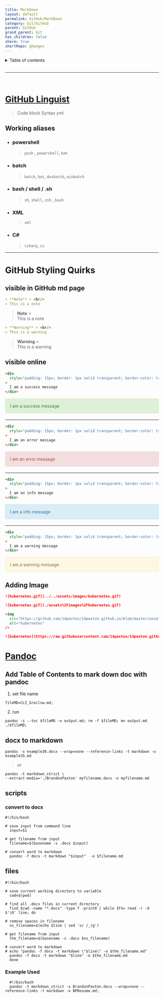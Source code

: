 ```yaml
---
title: MarkDown
layout: default
permalink: GitHub/MarkDown
category: Git/GitHub
parent: GitHub
grand_parent: Git
has_children: false
share: true
shortRepo: ghpages
---
```


<details markdown="block">                  
<summary>                  
Table of contents                  
</summary>                  
{: .text-delta }                  
1. TOC                  
{:toc}                  
</details>

<br/>

---

<br/>

# [GitHub Linguist](https://github.com/github-linguist/linguist/blob/master/lib/linguist/languages.yml)

> Code block Syntax yml

## Working aliases

- ### powershell
  > `posh` , `powershell`, `bat`
- ### batch
  > `batch`, `bat`, `dosbatch`, `winbatch`
- ### bash / shell / .sh
  > `sh`, `shell`, `zsh` , `bash`
- ### XML
  > `xml`
- ### C#
  > `csharp`, `cs`

---

# GitHub Styling Quirks

## visible in GitHub md page

```markdown
> **Note** > <br/>
> This is a note
```

> **Note** > <br/>
> This is a note

```markdown
> **Warning** > <br/>
> This is a warning
```

> **Warning** > <br/>
> This is a warning

## visible online

```html
<div
  style="padding: 15px; border: 1px solid transparent; border-color: transparent; margin-bottom: 20px; border-radius: 4px; color: #3c763d; background-color: #dff0d8; border-color: #d6e9c6;"
>
  I am a success message
</div>
```

<div style="padding: 15px; border: 1px solid transparent; border-color: transparent; margin-bottom: 20px; border-radius: 4px; color: #3c763d; background-color: #dff0d8; border-color: #d6e9c6;">            
I am a success message                
</div>

---

```html
<div
  style="padding: 15px; border: 1px solid transparent; border-color: transparent; margin-bottom: 20px; border-radius: 4px; color: #a94442; background-color: #f2dede; border-color: #ebccd1;"
>
  I am an error message
</div>
```

<div style="padding: 15px; border: 1px solid transparent; border-color: transparent; margin-bottom: 20px; border-radius: 4px; color: #a94442; background-color: #f2dede; border-color: #ebccd1;">            
I am an error message                
</div>

---

```html
<div
  style="padding: 15px; border: 1px solid transparent; border-color: transparent; margin-bottom: 20px; border-radius: 4px; color: #31708f; background-color: #d9edf7; border-color: #bce8f1;"
>
  I am an info message
</div>
```

<div style="padding: 15px; border: 1px solid transparent; border-color: transparent; margin-bottom: 20px; border-radius: 4px; color: #31708f; background-color: #d9edf7; border-color: #bce8f1;">            
I am a info message                
</div>

---

```html
<div
  style="padding: 15px; border: 1px solid transparent; border-color: transparent; margin-bottom: 20px; border-radius: 4px; color: #8a6d3b;; background-color: #fcf8e3; border-color: #faebcc;"
>
  I am a warning message
</div>
```

<div style="padding: 15px; border: 1px solid transparent; border-color: transparent; margin-bottom: 20px; border-radius: 4px; color: #8a6d3b;; background-color: #fcf8e3; border-color: #faebcc;">            
I am a warning message                
</div>

## Adding Image

```markdown
![kubernetes.gif](../../assets/images/kubernetes.gif)
```

```markdown
![kubernetes.gif](./assets%2Fimages%2Fkubernetes.gif)
```

```html
<img
  src="https://github.com/14paxton/14paxton.github.io/blob/master/assets/images/kubernetes.gif?raw=true"
  alt="kubernetes"
/>
```

```markdown
![kubernetes](https://raw.githubusercontent.com/14paxton/14paxton.github.io/master/assets/images/kubernetes.gif)
```

# [Pandoc](https://pandoc.org/demos.html)

## Add Table of Contents to mark down doc with pandoc

1. set file name

```shell
fileMD=CLI_Grailsw.md;
```

2. run

```shell
pandoc -s --toc $fileMD -o output.md; rm -f $fileMD; mv output.md ./$fileMD;
```

## docx to markdown

```shell
pandoc -s example30.docx --wrap=none --reference-links -t markdown -o example35.md
```

> or

```shell
pandoc -t markdown_strict \
--extract-media='./BrandonPaxton' myfilename.docx -o myfilename.md
```

## scripts

### convert to docx

```shell
#!/bin/bash

# save input from command line
  input=$1

# get filename from input
  filename=$(basename -s .docx $input)

# convert word to markdown
  pandoc -f docx -t markdown "$input"  -o $filename.md
```

## files

```shell
#!/bin/bash

# save current working directory to variable
  cwd=$(pwd)

# find all .docx files in current directory
  find $cwd -name "*.docx" -type f -print0 | while IFS= read -r -d $'\0' line; do

# remove spaces in filename
  ns_filename=$(echo $line | sed 's/ /_/g')

# get filename from input
  the_filename=$(basename -s .docx $ns_filename)

# convert word to markdown
# echo "pandoc -f docx -t markdown \"$line\" -o $the_filename.md"
  pandoc -f docx -t markdown "$line" -o $the_filename.md
  done
```

### Example Used

```shell
  #!/bin/bash
  pandoc -t markdown_strict -s BrandonPaxton.docx --wrap=none --reference-links -t markdown -o BPResume.md;
```

